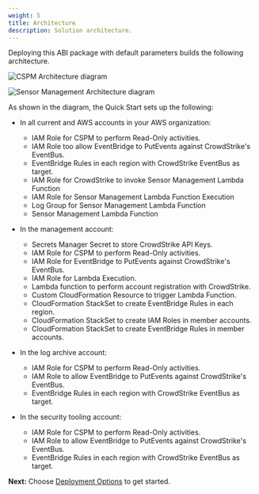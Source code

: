 ```yaml
---
weight: 5
title: Architecture
description: Solution architecture.
---
```


Deploying this ABI package with default parameters builds the following architecture.

![CSPM Architecture diagram](/images/cspm_architecture.png)

![Sensor Management Architecture diagram](/images/sensor_architecture.png)

As shown in the diagram, the Quick Start sets up the following:

* In all current and AWS accounts in your AWS organization:    
    * IAM Role for CSPM to perform Read-Only activities.
    * IAM Role too allow EventBridge to PutEvents against CrowdStrike's EventBus.
    * EventBridge Rules in each region with CrowdStrike EventBus as target.
    * IAM Role for CrowdStrike to invoke Sensor Management Lambda Function
    * IAM Role for Sensor Management Lambda Function Execution
    * Log Group for Sensor Management Lambda Function
    * Sensor Management Lambda Function

* In the management account:
    * Secrets Manager Secret to store CrowdStrike API Keys.
    * IAM Role for CSPM to perform Read-Only activities.
    * IAM Role for EventBridge to PutEvents against CrowdStrike's EventBus.
    * IAM Role for Lambda Execution.
    * Lambda function to perform account registration with CrowdStrike.
    * Custom CloudFormation Resource to trigger Lambda Function.
    * CloudFormation StackSet to create EventBridge Rules in each region.
    * CloudFormation StackSet to create IAM Roles in member accounts.
    * CloudFormation StackSet to create EventBridge Rules in member accounts.

* In the log archive account:
    * IAM Role for CSPM to perform Read-Only activities.
    * IAM Role to allow EventBridge to PutEvents against CrowdStrike's EventBus.
    * EventBridge Rules in each region with CrowdStrike EventBus as target.

* In the security tooling account:
    * IAM Role for CSPM to perform Read-Only activities.
    * IAM Role to allow EventBridge to PutEvents against CrowdStrike's EventBus.
    * EventBridge Rules in each region with CrowdStrike EventBus as target.

**Next:** Choose [Deployment Options](/deployment-options/index.html) to get started.